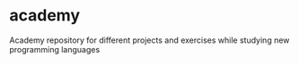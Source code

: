 # academy
Academy repository for different projects and exercises while studying new programming languages
